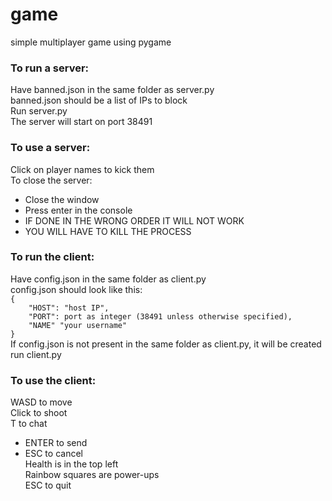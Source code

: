 # game
simple multiplayer game using pygame

### To run a server:

Have banned.json in the same folder as server.py  
banned.json should be a list of IPs to block  
Run server.py  
The server will start on port 38491

### To use a server:

Click on player names to kick them  
To close the server:  
- Close the window  
- Press enter in the console  
- IF DONE IN THE WRONG ORDER IT WILL NOT WORK  
- YOU WILL HAVE TO KILL THE PROCESS  

### To run the client:

Have config.json in the same folder as client.py  
config.json should look like this:  
`{`  
`    "HOST": "host IP",`  
`    "PORT": port as integer (38491 unless otherwise specified),`  
`    "NAME" "your username"`  
`}`  
If config.json is not present in the same folder as client.py, it will be created  
run client.py

### To use the client:

WASD to move  
Click to shoot  
T to chat  
- ENTER to send  
- ESC to cancel  
Health is in the top left  
Rainbow squares are power-ups  
ESC to quit